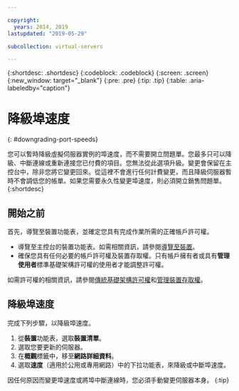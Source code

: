 ```yaml
---

copyright:
  years: 2014, 2019
lastupdated: "2019-05-29"

subcollection: virtual-servers

---
```


{:shortdesc: .shortdesc}
{:codeblock: .codeblock}
{:screen: .screen}
{:new_window: target="_blank"}
{:pre: .pre}
{:tip: .tip}
{:table: .aria-labeledby="caption"}

# 降級埠速度
{: #downgrading-port-speeds}

您可以暫時降級虛擬伺服器實例的埠速度，而不需要開立問題單。您最多只可以降級、中斷連線或重新連接您已付費的項目。您無法從此選項升級。變更會保留在主控台中，除非您將它變更回來。從這裡不會進行任何計費變更，而且降級伺服器暫時不會調低您的帳單。如果您需要永久性變更埠速度，則必須開立銷售問題單。
{:shortdesc}

## 開始之前
首先，導覽至裝置功能表，並確定您具有完成作業所需的正確帳戶許可權。 

* 導覽至主控台的裝置功能表。如需相關資訊，請參閱[導覽至裝置](/docs/vsi?topic=virtual-servers-navigating-devices)。
* 確保您具有任何必要的帳戶許可權及裝置存取權。只有帳戶擁有者或具有**管理使用者**標準基礎架構許可權的使用者才能調整許可權。 

如需許可權的相關資訊，請參閱[傳統基礎架構許可權](/docs/iam?topic=iam-infrapermission#infrapermission)和[管理裝置存取權](/docs/vsi?topic=virtual-servers-managing-device-access)。

## 降級埠速度
完成下列步驟，以降級埠速度。

1. 從**裝置**功能表，選取**裝置清單**。
2. 選取您要更新的伺服器。
3. 在**概觀**標籤中，移至**網路詳細資料**。
4. 選取**速度**（適用於公用或專用網路）中的下拉功能表，來降級或中斷埠速度。

因任何原因而變更埠速度或將埠中斷連線時，您必須手動變更伺服器本身。
{:tip}
